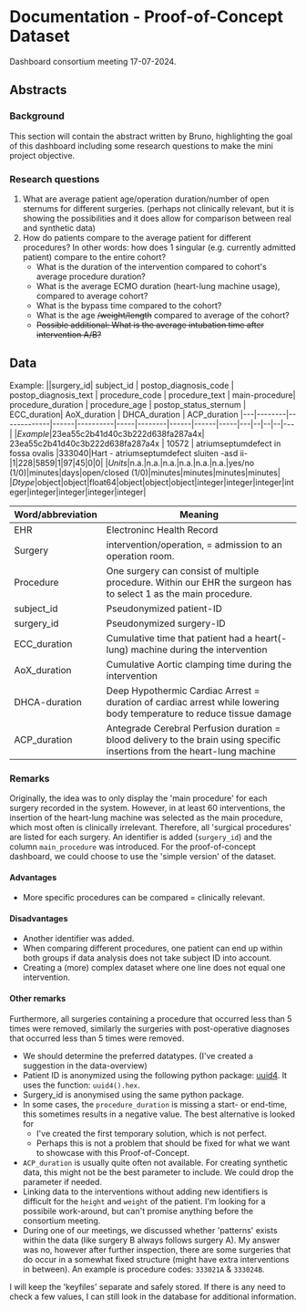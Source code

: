 
# Documentation - Proof-of-Concept Dataset

Dashboard consortium meeting 17-07-2024.

## Abstracts

### Background

This section will contain the abstract written by Bruno, highlighting the goal of this dashboard including some research questions to make the mini project objective.

### Research questions

1. What are average patient age/operation duration/number of open sternums for different surgeries. (perhaps not clinically relevant, but it is showing the possibilities and it does allow for comparison between real and synthetic data)
2. How do patients compare to the average patient for different procedures?
In other words: how does 1 singular (e.g. currently admitted patient) compare to the entire cohort?
    - What is the duration of the intervention compared to cohort's average procedure duration?
    - What is the average ECMO duration (heart-lung machine usage), compared to average cohort?
    - What is the bypass time compared to the cohort?
    - What is the age ~~/weight/length~~ compared to average of the cohort?
    - ~~Possible additional: What is the average intubation time after intervention A/B?~~

## Data

Example:
||surgery_id| subject_id   |  postop_diagnosis_code |  postop_diagnosis_text   |         procedure_code      |  procedure_text | main-procedure|  procedure_duration    | procedure_age | postop_status_sternum  | ECC_duration| AoX_duration | DHCA_duration   | ACP_duration
|---|--------|-------------|------|----------|-----|--------|------|------|-----|---|--|--|--|---|
|*Example*|23ea55c2b41d40c3b222d638fa287a4x| 23ea55c2b41d40c3b222d638fa287a4x |  10572  | atriumseptumdefect in fossa ovalis |333040|Hart - atriumseptumdefect sluiten -asd ii-|1|228|5859|1|97|45|0|0|
|*Units*|n.a.|n.a.|n.a.|n.a.|n.a.|n.a.|yes/no (1/0)|minutes|days|open/closed (1/0)|minutes|minutes|minutes|minutes|
|*Dtype*|object|object|float64|object|object|object|integer|integer|integer|integer|integer|integer|integer|integer|

|Word/abbreviation| Meaning|
|---|------|
|EHR|Electroninc Health Record|
|Surgery   | intervention/operation, = admission to an operation room. |
|Procedure      | One surgery can consist of multiple procedure. Within our EHR the surgeon has to select 1 as the main procedure.|
|subject_id| Pseudonymized patient-ID |
|surgery_id| Pseudonymized surgery-ID |
|ECC_duration| Cumulative time that patient had a heart(-lung) machine during the intervention|
|AoX_duration| Cumulative Aortic clamping time during the intervention|
|DHCA-duration| Deep Hypothermic Cardiac Arrest = duration of cardiac arrest while lowering body temperature to reduce tissue damage|
|ACP_duration| Antegrade Cerebral Perfusion duration = blood delivery to the brain using specific insertions from the heart-lung machine|

### Remarks

Originally, the idea was to only display the 'main procedure' for each surgery recorded in the system. However, in at least 60 interventions, the insertion of the heart-lung machine was selected as the main procedure, which most often is clinically irrelevant.
Therefore, all 'surgical procedures' are listed for each surgery. An identifier is added (`surgery_id`) and the column `main_procedure` was introduced.
For the proof-of-concept dashboard, we could choose to use the 'simple version' of the dataset.

#### Advantages

- More specific procedures can be compared = clinically relevant.

#### Disadvantages

- Another identifier was added.
- When comparing different procedures, one patient can end up within both groups if data analysis does not take subject ID into account.
- Creating a (more) complex dataset where one line does not equal one intervention.

#### Other remarks

Furthermore, all surgeries containing a procedure that occurred less than 5 times were removed, similarly the surgeries with post-operative diagnoses that occurred less than 5 times were removed.

- We should determine the preferred datatypes. (I've created a suggestion in the data-overview)
- Patient ID is anonymized using the following python package: [uuid4](https://docs.python.org/3/library/uuid.html#uuid.UUID.hex). It uses the function: `uuid4().hex`.
- Surgery_id is anonymised using the same python package.
- In some cases, the `procedure_duration` is missing a start- or end-time, this sometimes results in a negative value. The best alternative is looked for
    - I've created the first temporary solution, which is not perfect.
    - Perhaps this is not a problem that should be fixed for what we want to showcase with this Proof-of-Concept.
- `ACP_duration` is usually quite often not available. For creating synthetic data, this might not be the best parameter to include. We could drop the parameter if needed.
- Linking data to the interventions without adding new identifiers is difficult for the `height` and `weight` of the patient. I'm looking for a possibile work-around, but can't promise anything before the consortium meeting.
- During one of our meetings, we discussed whether 'patterns' exists within the data (like surgery B always follows surgery A). My answer was no, however after further inspection, there are some surgeries that do occur in a somewhat fixed structure (might have extra interventions in between). An example is procedure codes: `333021A` & `333024B`.

I will keep the 'keyfiles' separate and safely stored. If there is any need to check a few values, I can still look in the database for additional information.

